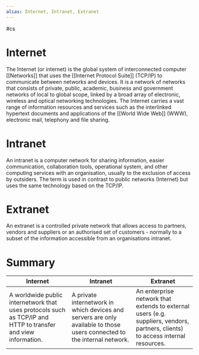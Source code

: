 ```yaml
---
alias: Internet, Intranet, Extranet
---
```

#cs
# Internet
The Internet (or internet) is the global system of interconnected computer [[Networks]] that uses the [[Internet Protocol Suite]] (TCP/IP) to communicate between networks and devices. It is a network of networks that consists of private, public, academic, business and government networks of local to global scope, linked by a broad array of electronic, wireless and optical networking technologies. The Internet carries a vast range of information resources and services such as the interlinked hypertext documents and applications of the [[World Wide Web]] (WWW), electronic mail, telephony and file sharing.

# Intranet 
An intranet is a computer network for sharing information, easier communication, collaboration tools, operational system, and other computing services with an organisation, usually to the exclusion of access by outsiders. The term is used in contrast to public networks (Internet) but uses the same technology based on the TCP/IP.

# Extranet
An extranet is a controlled private network that allows access to partners, vendors and suppliers or an authorised set of customers - normally to a subset of the information accessible from an organisations intranet. 

# Summary

| Internet   | Intranet   | Extranet   |
|------------|------------|------------|
| A worldwide public internetwork that uses protocols such as TCP/IP and HTTP to transfer and view information. | A private internetwork in which devices and servers are only available to those users connected to the internal network. | An enterprise network that extends to external users (e.g. suppliers, vendors, partners, clients) to access internal resources. |